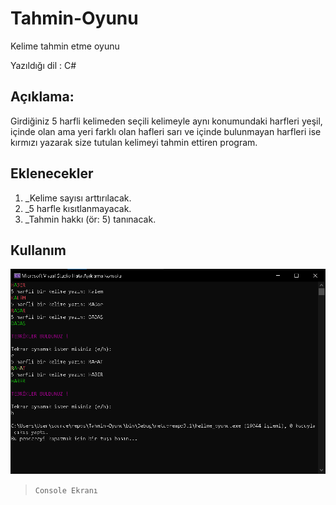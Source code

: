 # Tahmin-Oyunu
Kelime tahmin etme oyunu

Yazıldığı dil : C#

## Açıklama:
Girdiğiniz 5 harfli kelimeden seçili kelimeyle aynı konumundaki harfleri yeşil, içinde olan ama yeri farklı olan hafleri sarı ve içinde bulunmayan harfleri ise kırmızı yazarak size tutulan kelimeyi tahmin ettiren program.


## Eklenecekler
 1) _Kelime sayısı arttırılacak.
 2) _5 harfle kısıtlanmayacak.
 3) _Tahmin hakkı (ör: 5) tanınacak.


## Kullanım

![Console Ekranı](https://github.com/Hamza-Eren/Tahmin-Oyunu/blob/main/kullanım/ornek.png)
> `Console Ekranı`

